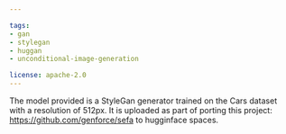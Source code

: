 ```yaml
---

tags:
- gan
- stylegan
- huggan
- unconditional-image-generation

license: apache-2.0
---
```


The model provided is a StyleGan generator trained on the Cars dataset with a resolution of 512px. It is uploaded as part of porting this project: https://github.com/genforce/sefa to hugginface spaces.